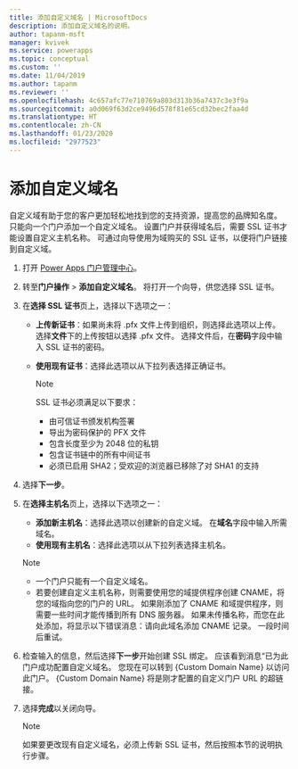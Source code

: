 ```yaml
---
title: 添加自定义域名 | MicrosoftDocs
description: 添加自定义域名的说明。
author: tapanm-msft
manager: kvivek
ms.service: powerapps
ms.topic: conceptual
ms.custom: ''
ms.date: 11/04/2019
ms.author: tapanm
ms.reviewer: ''
ms.openlocfilehash: 4c657afc77e710769a803d313b36a7437c3e3f9a
ms.sourcegitcommit: a0d069f63d2ce9496d578f81e65cd32bec2faa4d
ms.translationtype: HT
ms.contentlocale: zh-CN
ms.lasthandoff: 01/23/2020
ms.locfileid: "2977523"
---
```

# <a name="add-a-custom-domain-name"></a>添加自定义域名

自定义域有助于您的客户更加轻松地找到您的支持资源，提高您的品牌知名度。 只能向一个门户添加一个自定义域名。 设置门户并获得域名后，需要 SSL 证书才能设置自定义主机名称。 可通过向导使用为域购买的 SSL 证书，以便将门户链接到自定义域。

1. 打开 [Power Apps 门户管理中心](admin-overview.md)。

2. 转至**门户操作** > **添加自定义域名**。 将打开一个向导，供您选择 SSL 证书。

3. 在**选择 SSL 证书**页上，选择以下选项之一：
   - **上传新证书**：如果尚未将 .pfx 文件上传到组织，则选择此选项以上传。 选择**文件**下的上传按钮以选择 .pfx 文件。 选择文件后，在**密码**字段中输入 SSL 证书的密码。
   - **使用现有证书**：选择此选项以从下拉列表选择正确证书。

     > [!Note]
     > SSL 证书必须满足以下要求：
     > - 由可信证书颁发机构签署
     > - 导出为密码保护的 PFX 文件
     > - 包含长度至少为 2048 位的私钥
     > - 包含证书链中的所有中间证书
     > - 必须已启用 SHA2；受欢迎的浏览器已移除了对 SHA1 的支持

4. 选择**下一步**。

5. 在**选择主机名**页上，选择以下选项之一：
    - **添加新主机名**：选择此选项以创建新的自定义域。 在**域名**字段中输入所需域名。
    - **使用现有主机名**：选择此选项以从下拉列表选择主机名。 
   
   > [!Note]
   > - 一个门户只能有一个自定义域名。 
   > - 若要创建自定义主机名称，则需要使用您的域提供程序创建 CNAME，将您的域指向您的门户的 URL。 如果刚添加了 CNAME 和域提供程序，则需要一些时间才能传播到所有 DNS 服务器。 如果未传播名称，而您在此处添加，将显示以下错误消息：请向此域名添加 CNAME 记录。 一段时间后重试。

6. 检查输入的信息，然后选择**下一步**开始创建 SSL 绑定。 应该看到消息“已为此门户成功配置自定义域名。 您现在可以转到 {Custom Domain Name} 以访问此门户。 {Custom Domain Name} 将是刚才配置的自定义门户 URL 的超链接。

7. 选择**完成**以关闭向导。

    > [!Note]
    > 如果要更改现有自定义域名，必须上传新 SSL 证书，然后按照本节的说明执行步骤。
    

